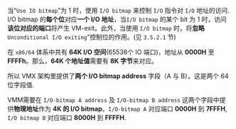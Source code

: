 
当“`Use IO bitmap`”为 1 时，使用 `I/O bitmap` 来控制 `I/O` 指令对 `I/O` 地址的访问. I/O bitmap 的**每个位**对应**一个 I/O 地址**，当`I/O bitmap` 的某个 bit 为 1 时，访问**该位对应的端口**将产生 VM-exit。此外，当使用 `I/O bitmap` 时，将**忽略** `Unconditional I/O exiting`”控制位的作用。(见 `3.5.2.1` 节)

在 `x86/64` 体系中共有 **64K I/O 空间**(65536个 IO 端口)，地址从 **0000H** 至 **FFFFh**。那么，**64K 个地址值**需要有 **8K 字节**来对应。

所以 VMX 架构里提供了**两个 I/O bitmap address** 字段（A 与 B）。这是两个 64 位字段值.

VMM需要在 `I/O-bitmap A address` 及 `I/O-bitmap B address` 这两个字段中提供**物理地址**作为 **4K 的 I/O bitmap**。`I/O-bitmap A` 对应端口 **0000H** 到 **7FFFH**, `I/O bitmap B` 对应端口 **8000H** 到 **FFFFH**.